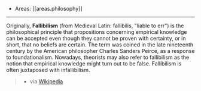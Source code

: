 
- Areas: [[areas.philosophy]]

---

Originally, **Fallibilism** (from Medieval Latin: fallibilis, "liable to err") is the philosophical principle that propositions concerning empirical knowledge can be accepted even though they cannot be proven with certainty, or in short, that no beliefs are certain. The term was coined in the late nineteenth century by the American philosopher Charles Sanders Peirce, as a response to foundationalism. Nowadays, theorists may also refer to fallibilism as the notion that empirical knowledge might turn out to be false. Fallibilism is often juxtaposed with infallibilism.

> - via [Wikipedia](https://en.wikipedia.org/wiki/Fallibilism)
